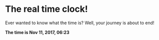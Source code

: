 # The real time clock!

Ever wanted to know what the time is? Well, your journey is about to end!

**The time is Nov 11, 2017, 06:23**